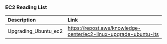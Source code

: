 ### EC2 Reading List


|Description|Link    |
| :----     | :---   |
| Upgrading_Ubuntu_ec2 |https://repost.aws/knowledge-center/ec2-linux-upgrade-ubuntu-lts|
